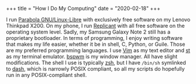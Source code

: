 +++
title = "How I Do My Computing"
date = "2020-02-18"
+++

I run [Parabola GNU/Linux-Libre](https://parabola.nu) with exclusively
free software on my Lenovo Thinkpad X200. On my phone, I run
[Replicant](https://replicant.us) with all free software on the
operating system level. Sadly, my Samsung Galaxy Note 2 still has a
proprietary bootloader. In terms of programming, I enjoy writing
software that makes my life easier, whether it be in shell, C, Python,
or Guile. Those are my preferred programming languages. I use
[Vim](https://vim.org) as my text editor and
[st](https://st.suckless.org) as my terminal emulator.
[bspwm](https://github.com/baskerville/bspwm) is my window manager.
All have slight modifications. The shell I use is typically
[zsh](https://www.zsh.org/), but I have `/bin/sh` symlinked to
[dash](http://gondor.apana.org.au/~herbert/dash/), which is narrowly
POSIX compliant, so all my scripts do hopefully run in any
POSIX-compliant shell.

